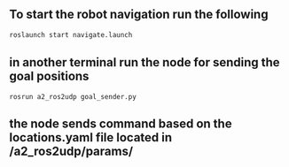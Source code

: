 ## To start the robot navigation run the following 

```bash
roslaunch start navigate.launch 
```
## in another terminal run the node for sending the goal positions
```
rosrun a2_ros2udp goal_sender.py
```
## the node sends command based on the locations.yaml file located in /a2_ros2udp/params/ 
